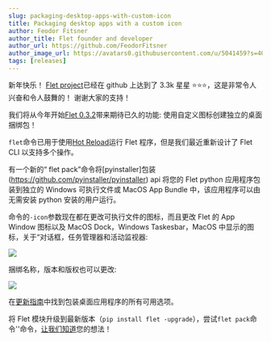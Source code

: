 ```yaml
---
slug: packaging-desktop-apps-with-custom-icon
title: Packaging desktop apps with a custom icon
author: Feodor Fitsner
author_title: Flet founder and developer
author_url: https://github.com/FeodorFitsner
author_image_url: https://avatars0.githubusercontent.com/u/5041459?s=400&v=4
tags: [releases]
---
```


新年快乐！ [Flet project](https://github.com/flet-dev/flet)已经在 github 上达到了 3.3k 星星 ⭐️⭐️⭐️，这是非常令人兴奋和令人鼓舞的！ 谢谢大家的支持！

我们将从今年开始[Flet 0.3.2](https://pypi.org/project/flet/)带来期待已久的功能: 使用自定义图标创建独立的桌面捆绑包！

`flet`命令已用于使用[Hot Reload](/docs/guides/python/hot-reload)运行 Flet 程序，但是我们最近重新设计了 Flet CLI 以支持多个操作。

有一个新的“ flet pack”命令将[pyinstaller]包装(https://github.com/pyinstaller/pyinstaller) api 将您的 Flet python 应用程序包装到独立的 Windows 可执行文件或 MacOS App Bundle 中，该应用程序可以由无需安装 python 安装的用户运行。

命令的`-icon`参数现在都在更改可执行文件的图标，而且更改 Flet 的 App Window 图标以及 MacOS Dock，Windows Taskesbar，MacOS 中显示的图标，关于“对话框，任务管理器和活动监视器:

<img src="/website/img/docs/getting-started/package-desktop/macos-dock.png" className="screenshot-20 screenshot-rounded" />

捆绑名称，版本和版权也可以更改:

<img src="/website/img/docs/getting-started/package-desktop/flet-app-bundle-about-clean.png" className="screenshot-50" />

在[更新指南](/docs/guides/python/packaging-desktop-app)中找到包装桌面应用程序的所有可用选项。

将 Flet 模块升级到最新版本（`pip install flet -upgrade`），尝试`flet pack`命令''命令，[让我们知道](https://discord.gg/dzWXP8SHG8)您的想法！
